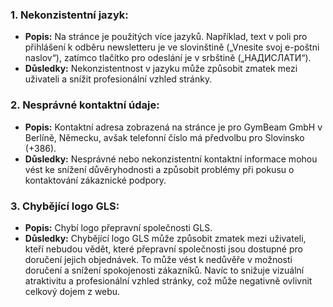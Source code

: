 ### 1. Nekonzistentní jazyk:
- **Popis:** Na stránce je použitých více jazyků. Například, text v poli pro přihlášení k odběru newsletteru je ve slovinštině („Vnesite svoj e-poštni naslov“), zatímco tlačítko pro odeslání je v srbštině („НАДИСЛАТИ“).
- **Důsledky:** Nekonzistentnost v jazyku může způsobit zmatek mezi uživateli a snížit profesionální vzhled stránky.

### 2. Nesprávné kontaktní údaje:
- **Popis:** Kontaktní adresa zobrazená na stránce je pro GymBeam GmbH v Berlíně, Německu, avšak telefonní číslo má předvolbu pro Slovinsko (+386).
- **Důsledky:** Nesprávné nebo nekonzistentní kontaktní informace mohou vést ke snížení důvěryhodnosti a způsobit problémy při pokusu o kontaktování zákaznické podpory.

### 3. Chybějící logo GLS:
- **Popis:** Chybí logo přepravní společnosti GLS.
- **Důsledky:** Chybějící logo GLS může způsobit zmatek mezi uživateli, kteří nebudou vědět, které přepravní společnosti jsou dostupné pro doručení jejich objednávek. To může vést k nedůvěře v možnosti doručení a snížení spokojenosti zákazníků. Navíc to snižuje vizuální atraktivitu a profesionální vzhled stránky, což může negativně ovlivnit celkový dojem z webu.
